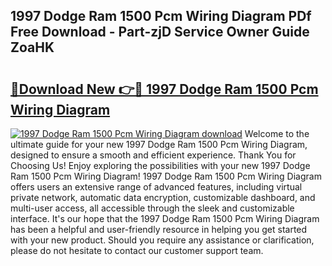 ## 1997 Dodge Ram 1500 Pcm Wiring Diagram PDf Free Download - Part-zjD Service Owner Guide ZoaHK

# <h2><a href="http://dfrq90.blite.top/?on=1997+Dodge+Ram+1500+Pcm+Wiring+Diagram">🔗Download New 👉🔴 1997 Dodge Ram 1500 Pcm Wiring Diagram</a></h2>

[![1997 Dodge Ram 1500 Pcm Wiring Diagram download](https://i.imgur.com/lujVjoI.png)](http://dfrq90.blite.top/?on=1997+Dodge+Ram+1500+Pcm+Wiring+Diagram)
Welcome to the ultimate guide for your new 1997 Dodge Ram 1500 Pcm Wiring Diagram, designed to ensure a smooth and efficient experience. Thank You for Choosing Us! Enjoy exploring the possibilities with your new 1997 Dodge Ram 1500 Pcm Wiring Diagram! 1997 Dodge Ram 1500 Pcm Wiring Diagram offers users an extensive range of advanced features, including virtual private network, automatic data encryption, customizable dashboard, and multi-user access, all accessible through the sleek and customizable interface. It's our hope that the 1997 Dodge Ram 1500 Pcm Wiring Diagram has been a helpful and user-friendly resource in helping you get started with your new product. Should you require any assistance or clarification, please do not hesitate to contact our customer support team.
